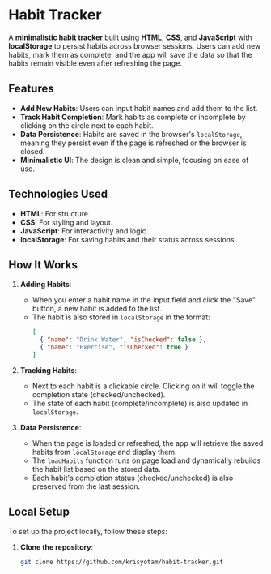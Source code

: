 # Habit Tracker

A **minimalistic habit tracker** built using **HTML**, **CSS**, and **JavaScript** with **localStorage** to persist habits across browser sessions. Users can add new habits, mark them as complete, and the app will save the data so that the habits remain visible even after refreshing the page.

## Features

- **Add New Habits**: Users can input habit names and add them to the list.
- **Track Habit Completion**: Mark habits as complete or incomplete by clicking on the circle next to each habit.
- **Data Persistence**: Habits are saved in the browser's `localStorage`, meaning they persist even if the page is refreshed or the browser is closed.
- **Minimalistic UI**: The design is clean and simple, focusing on ease of use.

## Technologies Used

- **HTML**: For structure.
- **CSS**: For styling and layout.
- **JavaScript**: For interactivity and logic.
- **localStorage**: For saving habits and their status across sessions.

## How It Works

1. **Adding Habits**:
   - When you enter a habit name in the input field and click the "Save" button, a new habit is added to the list.
   - The habit is also stored in `localStorage` in the format:
     ```json
     [
       { "name": "Drink Water", "isChecked": false },
       { "name": "Exercise", "isChecked": true }
     ]
     ```
   
2. **Tracking Habits**:
   - Next to each habit is a clickable circle. Clicking on it will toggle the completion state (checked/unchecked).
   - The state of each habit (complete/incomplete) is also updated in `localStorage`.

3. **Data Persistence**:
   - When the page is loaded or refreshed, the app will retrieve the saved habits from `localStorage` and display them.
   - The `loadHabits` function runs on page load and dynamically rebuilds the habit list based on the stored data.
   - Each habit's completion status (checked/unchecked) is also preserved from the last session.

## Local Setup

To set up the project locally, follow these steps:

1. **Clone the repository**:
   ```bash
   git clone https://github.com/krisyotam/habit-tracker.git
